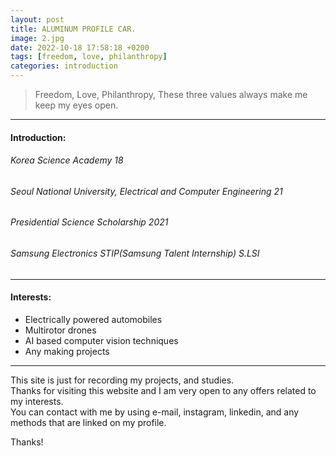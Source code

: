 ```yaml
---
layout: post
title: ALUMINUM PROFILE CAR.
image: 2.jpg
date: 2022-10-18 17:58:18 +0200
tags: [freedom, love, philanthropy]
categories: introduction
---
```

> Freedom, Love, Philanthropy, These three values always make me keep my eyes open.

***

#### Introduction:
###### Korea Science Academy 18
###### Seoul National University, Electrical and Computer Engineering 21
###### Presidential Science Scholarship 2021 
###### Samsung Electronics STIP(Samsung Talent Internship) S.LSI 


***

#### Interests: 

* Electrically powered automobiles
* Multirotor drones
* AI based computer vision techniques
* Any making projects 

***

This site is just for recording my projects, and studies. <br>
Thanks for visiting this website and I am very open to any offers related to my interests. <br>
You can contact with me by using e-mail, instagram, linkedin, and any methods that are linked on my profile. <br>

Thanks!
